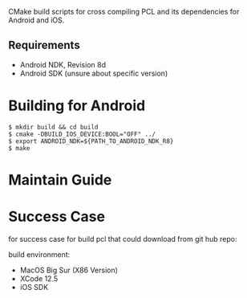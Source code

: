 CMake build scripts for cross compiling PCL and its dependencies for Android and iOS.

## Requirements

- Android NDK, Revision 8d
- Android SDK (unsure about specific version)

# Building for Android

    $ mkdir build && cd build
    $ cmake -DBUILD_IOS_DEVICE:BOOL="OFF" ../
    $ export ANDROID_NDK=${PATH_TO_ANDROID_NDK_R8}
    $ make

# Maintain Guide

# Success Case

for success case for build pcl that could download from git hub repo:

build environment:

- MacOS Big Sur (X86 Version)
- XCode 12.5
- iOS SDK
